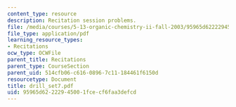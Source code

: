 ```yaml
---
content_type: resource
description: Recitation session problems.
file: /media/courses/5-13-organic-chemistry-ii-fall-2003/95965d62222945001fcecf6faa3defcd_drill_set7.pdf
file_type: application/pdf
learning_resource_types:
- Recitations
ocw_type: OCWFile
parent_title: Recitations
parent_type: CourseSection
parent_uid: 514cfb06-c616-0896-7c11-184461f6150d
resourcetype: Document
title: drill_set7.pdf
uid: 95965d62-2229-4500-1fce-cf6faa3defcd
---
```

